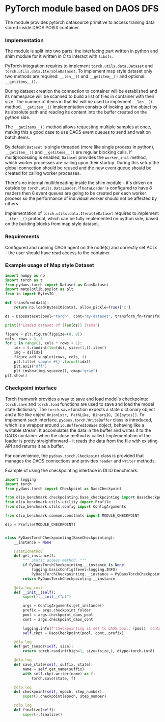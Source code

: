 # PyTorch module based on DAOS DFS


The module provides pytorch datasource primitive to access training data stored inside DAOS POSIX container.

### Implementation

The module is split into two parts: the interfacing part written in python and shim module for it written in C to interact with `libdfs`.

PyTorch integration requires to implement `torch.utils.data.Dataset` and `torch.utils.data.IterableDataset`.
To implement map style dataset only two methods are required: `__len__()` and `__getitem__()` and optional `__getitems__()`.

During dataset creation the connection to container will be established and its namespace will be scanned to build
a list of files in container with their size. The number of items in that list will be used to implement `__len__()` method.
`__getitem__()` implementation consists of looking up the object by its absolute path and reading its content into the buffer
created on the python side.

The `__getitems__()` method allows requesting multiple samples at once, making this a good case to use DAOS event queues to send and wait on batch items.

By default `Dataset` is single threaded (more like single process in python), `__getitem__()` and `__getitems__()` are regular blocking calls.
If multiprocessing is enabled, `Dataset` provides the `worker_init` method, which worker processes are calling upon their startup.
During this setup the global connection should be reused and the new event queue should be created for calling worker processes.

There's no internal multithreading inside the shim module - it's driven on outside by `torch.utils.DataLoader`.
If `DataLoader` is configured to have 8 readers then 8 event queues are going to be created per each worker process so the performance of individual worker should not be affected by others.


Implementation of `torch.utils.data.IterableDataset` requires to implement `__iter__()` protocol, which can be fully implemented on python side,
based on the building blocks from map style dataset.


### Requirements

Configured and running DAOS agent on the node(s) and correctly set ACLs - the user should have read access to the container.



### Example usage of Map style Dataset

```python
import numpy as np
import torch as t
from pydaos.torch import Dataset as DaosDataset
import matplotlib.pyplot as plt
from io import BytesIO

def transform(data):
    return np.load(BytesIO(data), allow_pickle=True)['x']

ds = DaosDataset(pool="torch", cont="my-dataset", transform_fn=transform)

print(f"Loaded dataset of {len(ds)} items")

figure = plt.figure(figsize=(8, 8))
cols, rows = 3, 3
for i in range(1, cols * rows + 1):
    idx = t.randint(len(ds), size=(1,)).item()
    img = ds[idx]
    figure.add_subplot(rows, cols, i)
    plt.title('sample #{}'.format(idx))
    plt.axis("off")
    plt.imshow(img.squeeze(), cmap="gray")
plt.show()
```


### Checkpoint interface

Torch framwork provides a way to save and load model's checkpoints: `torch.save` and `torch.load` functions are used to save and load the model state dictionary.
The `torch.save` function expects a state dictionary object and a file like object `Union[str, PathLike, BinaryIO, IO[bytes]]`.
To implement such interface, `pydaos.torch.WriteBuffer` class is introduced, which is a wrapper around `io.BufferedIOBase` object, behaving like a writable stream.
It accomulates the data in the buffer and writes it to the DAOS container when the close method is called.
Implementation of the loader is pretty straightforward - it reads the data from the file with existing API and returns it as a buffer.

For convenience, the `pydoas.torch.Checkpoint` class is provided that manages the DAOS connections and provides `reader` and `writer` methods.


Example of using the checkpointing interface in DLIO benchmark:

```python
import logging
import torch
from pydaos.torch import Checkpoint as DaosCheckpoint

from dlio_benchmark.checkpointing.base_checkpointing import BaseCheckpointing
from dlio_benchmark.utils.utility import Profile
from dlio_benchmark.utils.config import ConfigArguments

from dlio_benchmark.common.constants import MODULE_CHECKPOINT

dlp = Profile(MODULE_CHECKPOINT)


class PyDaosTorchCheckpointing(BaseCheckpointing):
    __instance = None

    @staticmethod
    def get_instance():
        """ Static access method. """
        if PyDaosTorchCheckpointing.__instance is None:
            logging.basicConfig(level=logging.INFO)
            PyDaosTorchCheckpointing.__instance = PyDaosTorchCheckpointing()
        return PyDaosTorchCheckpointing.__instance

    @dlp.log_init
    def __init__(self):
        super().__init__("pt")

        args = ConfigArguments.get_instance()
        prefix = args.checkpoint_folder
        pool = args.checkpoint_daos_pool
        cont = args.checkpoint_daos_cont

        logging.info(f"Checkpointing is set to DAOS pool: {pool}, container: {cont} with prefix: {prefix}")
        self.ckpt = DaosCheckpoint(pool, cont, prefix)

    @dlp.log
    def get_tensor(self, size):
        return torch.randint(high=1, size=(size,), dtype=torch.int8)

    @dlp.log
    def save_state(self, suffix, state):
        name = self.get_name(suffix)
        with self.ckpt.writer(name) as f:
            torch.save(state, f)

    @dlp.log
    def checkpoint(self, epoch, step_number):
        super().checkpoint(epoch, step_number)

    @dlp.log
    def finalize(self):
        super().finalize()
```
